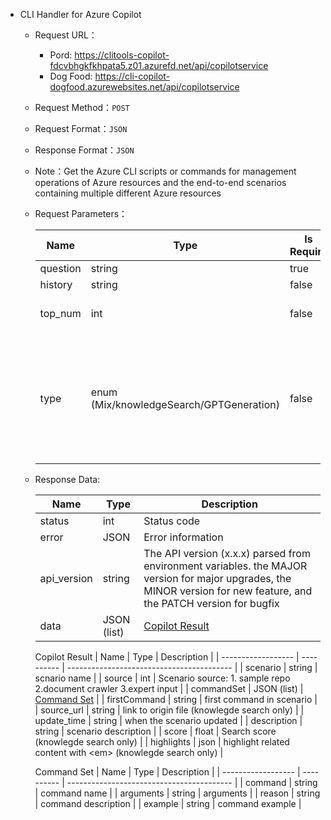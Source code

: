 
* <span id = "Copilot">CLI Handler for Azure Copilot</span>

    * Request URL：
      - Pord: https://clitools-copilot-fdcvbhgkfkhpata5.z01.azurefd.net/api/copilotservice
      - Dog Food: https://cli-copilot-dogfood.azurewebsites.net/api/copilotservice

    * Request Method：`POST`

    * Request Format：`JSON`

    * Response Format：`JSON`

    * Note：Get the Azure CLI scripts or commands for management operations of Azure resources and the end-to-end scenarios containing multiple different Azure resources

    * Request Parameters：

        | Name    | Type          | Is Require | Default value | Description                                          | Notes     |
        | ------- | ------------- | ---------- | ------------- | ---------------------------------------------------- | --------- |
        | question | string       | true       | -             | Customer questions                                   | -         |
        | history  | string       | false      | -             | Chat history                                         | -         |
        | top_num  | int          | false      | 5             | The maximum number of search results                 | -         |
        | type     | enum (Mix/knowledgeSearch/GPTGeneration) | false      | Mix | The service type, the mix mode is to first calls "knowledgeSearch". If "knowledgeSearch" does not meet expectations, it will fall back to "GPTGeneration" | Under normal circumstances, it is not recommended to send this parameter, as our server will control the service type by default         |

    * Response Data:

        | Name         | Type         | Description                               |
        |--------------|--------------| ----------------------------------------- |
        | status       | int          | Status code                               |
        | error        | JSON         | Error information                         |
        | api_version  | string       | The API version (x.x.x) parsed from environment variables. the MAJOR version for major upgrades, the MINOR version for new feature, and the PATCH version for bugfix |
        | data         | JSON (list)  | [Copilot Result](#copilot_result)           |

        <span id = "copilot_result">Copilot Result</span>
        | Name               | Type       | Description                               |
        | ------------------ | ---------- | ----------------------------------------- |
        | scenario           | string     | scnario name                              |
        | source             | int        | Scenario source: 1. sample repo 2.document crawler 3.expert input |
        | commandSet         | JSON (list) | [Command Set](#command_set)              |
        | firstCommand       | string     | first command in scenario                 |
        | source_url         | string     | link to origin file (knowlegde search only) |
        | update_time        | string     | when the scenario updated                 |
        | description        | string     | scenario description                      |
        | score              | float      | Search score (knowlegde search only)                              |
        | highlights         | json       | highlight related content with &lt;em&gt; (knowlegde search only) |
  
        <span id = "command_set">Command Set</span>
        | Name               | Type       | Description                               |
        | ------------------ | ---------- | ----------------------------------------- |
        | command            | string     | command name                              |
        | arguments          | string     | arguments                                 |
        | reason             | string     | command description                       |
        | example            | string     | command example                           |
        
